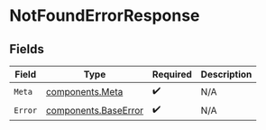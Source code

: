 # NotFoundErrorResponse


## Fields

| Field                                                        | Type                                                         | Required                                                     | Description                                                  |
| ------------------------------------------------------------ | ------------------------------------------------------------ | ------------------------------------------------------------ | ------------------------------------------------------------ |
| `Meta`                                                       | [components.Meta](../../models/components/meta.md)           | :heavy_check_mark:                                           | N/A                                                          |
| `Error`                                                      | [components.BaseError](../../models/components/baseerror.md) | :heavy_check_mark:                                           | N/A                                                          |